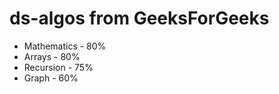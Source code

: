 # ds-algos from GeeksForGeeks

* Mathematics - 80%
* Arrays      - 80%
* Recursion   - 75%
* Graph       - 60%
